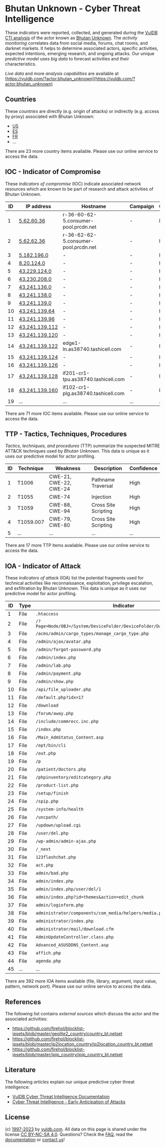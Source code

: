 # Bhutan Unknown - Cyber Threat Intelligence

These _indicators_ were reported, collected, and generated during the [VulDB CTI analysis](https://vuldb.com/?kb.cti) of the actor known as [Bhutan Unknown](https://vuldb.com/?actor.bhutan_unknown). The _activity monitoring_ correlates data from social media, forums, chat rooms, and darknet markets. It helps to determine associated actors, specific activities, expected intentions, emerging research, and ongoing attacks. Our unique _predictive model_ uses _big data_ to forecast activities and their characteristics.

_Live data_ and more _analysis capabilities_ are available at [https://vuldb.com/?actor.bhutan_unknown](https://vuldb.com/?actor.bhutan_unknown)

## Countries

These _countries_ are directly (e.g. origin of attacks) or indirectly (e.g. access by proxy) associated with Bhutan Unknown:

* [US](https://vuldb.com/?country.us)
* [ES](https://vuldb.com/?country.es)
* [FR](https://vuldb.com/?country.fr)
* ...

There are 23 more country items available. Please use our online service to access the data.

## IOC - Indicator of Compromise

These _indicators of compromise_ (IOC) indicate associated network resources which are known to be part of research and attack activities of Bhutan Unknown.

ID | IP address | Hostname | Campaign | Confidence
-- | ---------- | -------- | -------- | ----------
1 | [5.62.60.36](https://vuldb.com/?ip.5.62.60.36) | r-36-60-62-5.consumer-pool.prcdn.net | - | High
2 | [5.62.62.36](https://vuldb.com/?ip.5.62.62.36) | r-36-62-62-5.consumer-pool.prcdn.net | - | High
3 | [5.182.196.0](https://vuldb.com/?ip.5.182.196.0) | - | - | High
4 | [8.20.124.0](https://vuldb.com/?ip.8.20.124.0) | - | - | High
5 | [43.229.124.0](https://vuldb.com/?ip.43.229.124.0) | - | - | High
6 | [43.230.208.0](https://vuldb.com/?ip.43.230.208.0) | - | - | High
7 | [43.241.136.0](https://vuldb.com/?ip.43.241.136.0) | - | - | High
8 | [43.241.138.0](https://vuldb.com/?ip.43.241.138.0) | - | - | High
9 | [43.241.139.0](https://vuldb.com/?ip.43.241.139.0) | - | - | High
10 | [43.241.139.64](https://vuldb.com/?ip.43.241.139.64) | - | - | High
11 | [43.241.139.96](https://vuldb.com/?ip.43.241.139.96) | - | - | High
12 | [43.241.139.112](https://vuldb.com/?ip.43.241.139.112) | - | - | High
13 | [43.241.139.120](https://vuldb.com/?ip.43.241.139.120) | - | - | High
14 | [43.241.139.122](https://vuldb.com/?ip.43.241.139.122) | edge1-ln.as38740.tashicell.com | - | High
15 | [43.241.139.124](https://vuldb.com/?ip.43.241.139.124) | - | - | High
16 | [43.241.139.126](https://vuldb.com/?ip.43.241.139.126) | - | - | High
17 | [43.241.139.128](https://vuldb.com/?ip.43.241.139.128) | if201-cr1-tpu.as38740.tashicell.com | - | High
18 | [43.241.139.160](https://vuldb.com/?ip.43.241.139.160) | if102-cr1-plg.as38740.tashicell.com | - | High
19 | ... | ... | ... | ...

There are 71 more IOC items available. Please use our online service to access the data.

## TTP - Tactics, Techniques, Procedures

_Tactics, techniques, and procedures_ (TTP) summarize the suspected MITRE ATT&CK techniques used by _Bhutan Unknown_. This data is unique as it uses our predictive model for actor profiling.

ID | Technique | Weakness | Description | Confidence
-- | --------- | -------- | ----------- | ----------
1 | T1006 | CWE-21, CWE-22, CWE-24 | Pathname Traversal | High
2 | T1055 | CWE-74 | Injection | High
3 | T1059 | CWE-88, CWE-94 | Cross Site Scripting | High
4 | T1059.007 | CWE-79, CWE-80 | Cross Site Scripting | High
5 | ... | ... | ... | ...

There are 17 more TTP items available. Please use our online service to access the data.

## IOA - Indicator of Attack

These _indicators of attack_ (IOA) list the potential fragments used for technical activities like reconnaissance, exploitation, privilege escalation, and exfiltration by Bhutan Unknown. This data is unique as it uses our predictive model for actor profiling.

ID | Type | Indicator | Confidence
-- | ---- | --------- | ----------
1 | File | `.htaccess` | Medium
2 | File | `/?Page=Node/OBJ=/System/DeviceFolder/DeviceFolder/DateTime/Action=Submit` | High
3 | File | `/acms/admin/cargo_types/manage_cargo_type.php` | High
4 | File | `/admin/ajax/avatar.php` | High
5 | File | `/admin/forgot-password.php` | High
6 | File | `/admin/index.php` | High
7 | File | `/admin/lab.php` | High
8 | File | `/admin/payment.php` | High
9 | File | `/admin/show.php` | High
10 | File | `/api/file_uploader.php` | High
11 | File | `/default.php?idx=17` | High
12 | File | `/download` | Medium
13 | File | `/forum/away.php` | High
14 | File | `/include/commrecc.inc.php` | High
15 | File | `/index.php` | Medium
16 | File | `/Main_AdmStatus_Content.asp` | High
17 | File | `/opt/bin/cli` | Medium
18 | File | `/out.php` | Medium
19 | File | `/p` | Low
20 | File | `/patient/doctors.php` | High
21 | File | `/phpinventory/editcategory.php` | High
22 | File | `/product-list.php` | High
23 | File | `/setup/finish` | High
24 | File | `/spip.php` | Medium
25 | File | `/system-info/health` | High
26 | File | `/uncpath/` | Medium
27 | File | `/updown/upload.cgi` | High
28 | File | `/user/del.php` | High
29 | File | `/wp-admin/admin-ajax.php` | High
30 | File | `/_next` | Low
31 | File | `123flashchat.php` | High
32 | File | `act.php` | Low
33 | File | `admin/bad.php` | High
34 | File | `admin/index.php` | High
35 | File | `admin/index.php/user/del/1` | High
36 | File | `admin/index.php?id=themes&action=edit_chunk` | High
37 | File | `admin/loginform.php` | High
38 | File | `administrator/components/com_media/helpers/media.php` | High
39 | File | `administrator/index.php` | High
40 | File | `administrator/mail/download.cfm` | High
41 | File | `AdminUpdateController.class.php` | High
42 | File | `Advanced_ASUSDDNS_Content.asp` | High
43 | File | `affich.php` | Medium
44 | File | `agenda.php` | Medium
45 | ... | ... | ...

There are 392 more IOA items available (file, library, argument, input value, pattern, network port). Please use our online service to access the data.

## References

The following list contains _external sources_ which discuss the actor and the associated activities:

* https://github.com/firehol/blocklist-ipsets/blob/master/geolite2_country/country_bt.netset
* https://github.com/firehol/blocklist-ipsets/blob/master/ip2location_country/ip2location_country_bt.netset
* https://github.com/firehol/blocklist-ipsets/blob/master/ipip_country/ipip_country_bt.netset

## Literature

The following _articles_ explain our unique predictive cyber threat intelligence:

* [VulDB Cyber Threat Intelligence Documentation](https://vuldb.com/?kb.cti)
* [Cyber Threat Intelligence - Early Anticipation of Attacks](https://www.scip.ch/en/?labs.20201022)

## License

(c) [1997-2023](https://vuldb.com/?kb.changelog) by [vuldb.com](https://vuldb.com/?kb.about). All data on this page is shared under the license [CC BY-NC-SA 4.0](https://creativecommons.org/licenses/by-nc-sa/4.0/). Questions? Check the [FAQ](https://vuldb.com/?kb.faq), read the [documentation](https://vuldb.com/?kb) or [contact us](https://vuldb.com/?contact)!
